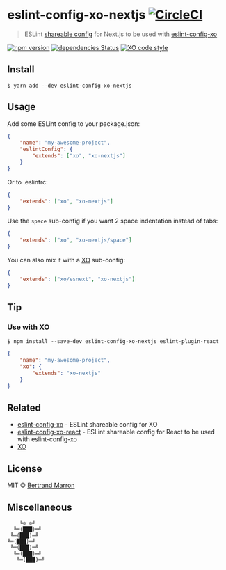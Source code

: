 # eslint-config-xo-nextjs [![CircleCI](https://circleci.com/gh/tusbar/eslint-config-xo-nextjs.svg?style=svg)](https://circleci.com/gh/tusbar/eslint-config-xo-nextjs)

> ESLint [shareable config](http://eslint.org/docs/developer-guide/shareable-configs.html) for Next.js to be used with [eslint-config-xo](https://github.com/sindresorhus/eslint-config-xo)

[![npm version](https://badgen.net/npm/v/eslint-config-xo-nextjs)](https://www.npmjs.com/package/eslint-config-xo-nextjs)
[![dependencies Status](https://badgen.net/david/dep/tusbar/eslint-config-xo-nextjs)](https://david-dm.org/tusbar/eslint-config-xo-nextjs)
[![XO code style](https://badgen.net/badge/code%20style/XO/cyan)](https://github.com/xojs/xo)

## Install

```
$ yarn add --dev eslint-config-xo-nextjs
```

## Usage

Add some ESLint config to your package.json:

```json
{
	"name": "my-awesome-project",
	"eslintConfig": {
		"extends": ["xo", "xo-nextjs"]
	}
}
```

Or to .eslintrc:

```json
{
	"extends": ["xo", "xo-nextjs"]
}
```

Use the `space` sub-config if you want 2 space indentation instead of tabs:

```json
{
	"extends": ["xo", "xo-nextjs/space"]
}
```

You can also mix it with a [XO](https://github.com/sindresorhus/xo) sub-config:

```json
{
	"extends": ["xo/esnext", "xo-nextjs"]
}
```


## Tip

### Use with XO

```
$ npm install --save-dev eslint-config-xo-nextjs eslint-plugin-react
```

```json
{
	"name": "my-awesome-project",
	"xo": {
		"extends": "xo-nextjs"
	}
}
```


## Related

- [eslint-config-xo](https://github.com/sindresorhus/eslint-config-xo) - ESLint shareable config for XO
- [eslint-config-xo-react](https://github.com/sindresorhus/eslint-config-xo-react) - ESLint shareable config for React to be used with eslint-config-xo
- [XO](https://github.com/sindresorhus/xo)


## License

MIT © [Bertrand Marron](https://github.com/tusbar)


## Miscellaneous

```
    ╚⊙ ⊙╝
  ╚═(███)═╝
 ╚═(███)═╝
╚═(███)═╝
 ╚═(███)═╝
  ╚═(███)═╝
   ╚═(███)═╝
```
